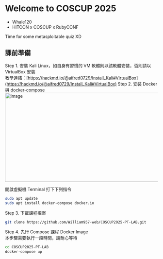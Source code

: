 # Welcome to COSCUP 2025

- Whale120
- HITCON x COSCUP x RubyCONF

Time for some metasploitable quiz XD  

## 課前準備
Step 1. 安裝 Kali Linux，如自身有習慣的 VM 軟體則以該軟體安裝，否則請以 VirtualBox 安裝  
教學連結：[https://hackmd.io/@aifred0729/Install_Kali#VirtualBox](https://hackmd.io/@aifred0729/Install_Kali#VirtualBox)
Step 2. 安裝 Docker 與 docker-compose  
<img width="848" height="293" alt="image" src="https://github.com/user-attachments/assets/8f0216b9-921c-4b0b-aa66-2fbaaa6ef155" />

開啟虛擬機 Terminal 打下下列指令  
```bash
sudo apt update
sudo apt install docker-compose docker.io
```

Step 3. 下載課程檔案  
```bash
git clone https://github.com/William957-web/COSCUP2025-PT-LAB.git
```

Step 4. 先行 Compose 課程 Docker Image  
本步驟需要執行一段時間，請耐心等待
```bash
cd COSCUP2025-PT-LAB
docker-compose up
```
